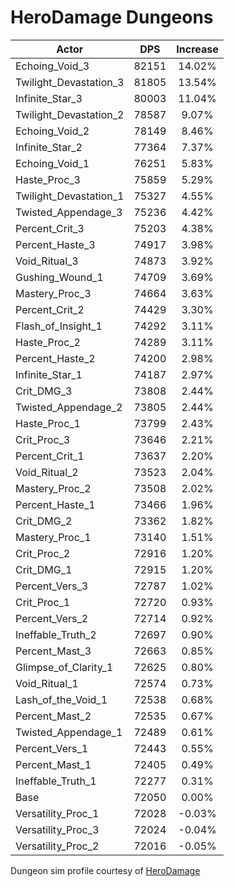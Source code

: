 # HeroDamage Dungeons
| Actor | DPS | Increase |
|---|:---:|:---:|
|Echoing_Void_3|82151|14.02%|
|Twilight_Devastation_3|81805|13.54%|
|Infinite_Star_3|80003|11.04%|
|Twilight_Devastation_2|78587|9.07%|
|Echoing_Void_2|78149|8.46%|
|Infinite_Star_2|77364|7.37%|
|Echoing_Void_1|76251|5.83%|
|Haste_Proc_3|75859|5.29%|
|Twilight_Devastation_1|75327|4.55%|
|Twisted_Appendage_3|75236|4.42%|
|Percent_Crit_3|75203|4.38%|
|Percent_Haste_3|74917|3.98%|
|Void_Ritual_3|74873|3.92%|
|Gushing_Wound_1|74709|3.69%|
|Mastery_Proc_3|74664|3.63%|
|Percent_Crit_2|74429|3.30%|
|Flash_of_Insight_1|74292|3.11%|
|Haste_Proc_2|74289|3.11%|
|Percent_Haste_2|74200|2.98%|
|Infinite_Star_1|74187|2.97%|
|Crit_DMG_3|73808|2.44%|
|Twisted_Appendage_2|73805|2.44%|
|Haste_Proc_1|73799|2.43%|
|Crit_Proc_3|73646|2.21%|
|Percent_Crit_1|73637|2.20%|
|Void_Ritual_2|73523|2.04%|
|Mastery_Proc_2|73508|2.02%|
|Percent_Haste_1|73466|1.96%|
|Crit_DMG_2|73362|1.82%|
|Mastery_Proc_1|73140|1.51%|
|Crit_Proc_2|72916|1.20%|
|Crit_DMG_1|72915|1.20%|
|Percent_Vers_3|72787|1.02%|
|Crit_Proc_1|72720|0.93%|
|Percent_Vers_2|72714|0.92%|
|Ineffable_Truth_2|72697|0.90%|
|Percent_Mast_3|72663|0.85%|
|Glimpse_of_Clarity_1|72625|0.80%|
|Void_Ritual_1|72574|0.73%|
|Lash_of_the_Void_1|72538|0.68%|
|Percent_Mast_2|72535|0.67%|
|Twisted_Appendage_1|72489|0.61%|
|Percent_Vers_1|72443|0.55%|
|Percent_Mast_1|72405|0.49%|
|Ineffable_Truth_1|72277|0.31%|
|Base|72050|0.00%|
|Versatility_Proc_1|72028|-0.03%|
|Versatility_Proc_3|72024|-0.04%|
|Versatility_Proc_2|72016|-0.05%|

 Dungeon sim profile courtesy of [HeroDamage](https://www.herodamage.com/)